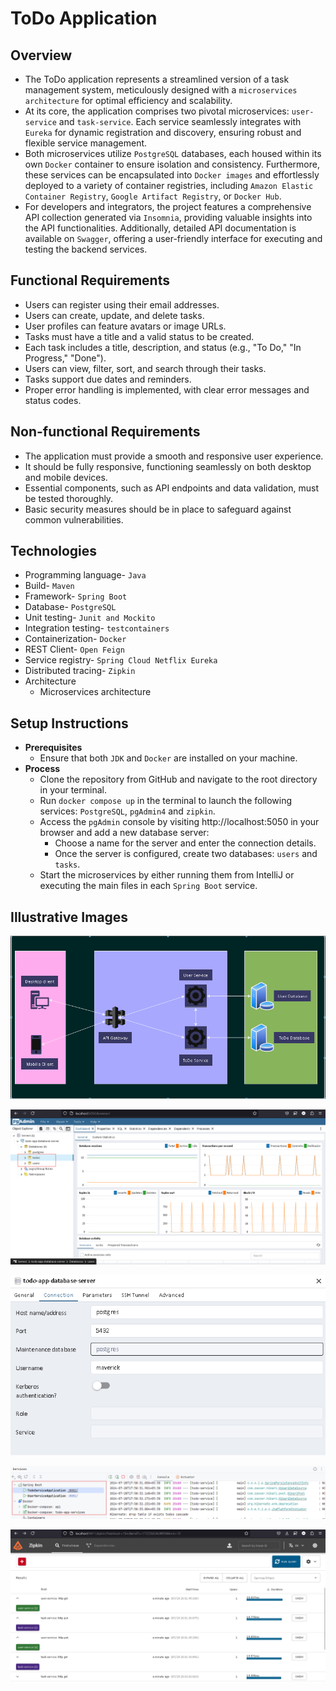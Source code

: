 # ToDo Application

## Overview

- The ToDo application represents a streamlined version of a task management system, meticulously designed with a
  `microservices architecture` for optimal efficiency and scalability.
- At its core, the application comprises two pivotal microservices: `user-service` and `task-service`. Each service
  seamlessly integrates with `Eureka` for dynamic registration and discovery, ensuring robust and flexible service
  management.
- Both microservices utilize `PostgreSQL` databases, each housed within its own `Docker` container to ensure isolation
  and consistency. Furthermore, these services can be encapsulated into `Docker images` and effortlessly deployed to a
  variety of container registries, including `Amazon Elastic Container Registry`, `Google Artifact Registry`,
  or `Docker Hub`.
- For developers and integrators, the project features a comprehensive API collection generated via `Insomnia`,
  providing valuable insights into the API functionalities. Additionally, detailed API documentation is available on
  `Swagger`, offering a user-friendly interface for executing and testing the backend services.

## Functional Requirements

- Users can register using their email addresses.
- Users can create, update, and delete tasks.
- User profiles can feature avatars or image URLs.
- Tasks must have a title and a valid status to be created.
- Each task includes a title, description, and status (e.g., "To Do," "In Progress," "Done").
- Users can view, filter, sort, and search through their tasks.
- Tasks support due dates and reminders.
- Proper error handling is implemented, with clear error messages and status codes.

## Non-functional Requirements

- The application must provide a smooth and responsive user experience.
- It should be fully responsive, functioning seamlessly on both desktop and mobile devices.
- Essential components, such as API endpoints and data validation, must be tested thoroughly.
- Basic security measures should be in place to safeguard against common vulnerabilities.

## Technologies

- Programming language- `Java`
- Build- `Maven`
- Framework- `Spring Boot`
- Database- `PostgreSQL`
- Unit testing- `Junit and Mockito`
- Integration testing- `testcontainers`
- Containerization- `Docker`
- REST Client- `Open Feign`
- Service registry- `Spring Cloud Netflix Eureka`
- Distributed tracing- `Zipkin`
- Architecture
    - Microservices architecture

## Setup Instructions

- **Prerequisites**
    - Ensure that both `JDK` and `Docker` are installed on your machine.
- **Process**
    - Clone the repository from GitHub and navigate to the root directory in your terminal.
    - Run `docker compose up` in the terminal to launch the following services: `PostgreSQL`, `pgAdmin4` and `zipkin`.
    - Access the `pgAdmin` console by visiting http://localhost:5050 in your browser and add a new database server:
        - Choose a name for the server and enter the connection details.
        - Once the server is configured, create two databases: `users` and `tasks`.
    - Start the microservices by either running them from IntelliJ or executing the main files in each `Spring Boot`
      service.

## Illustrative Images

![img.png](architecture.png)

![img.png](pgadmin4.png)

![img.png](pgadmin-add-database-server.png)

![img.png](running-services.png)

![img.png](zipkin-traces.png)